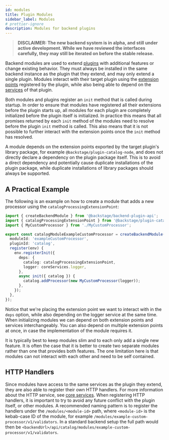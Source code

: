```yaml
---
id: modules
title: Plugin Modules
sidebar_label: Modules
# prettier-ignore
description: Modules for backend plugins
---
```


> **DISCLAIMER: The new backend system is in alpha, and still under active development. While we have reviewed the interfaces carefully, they may still be iterated on before the stable release.**

Backend modules are used to extend [plugins](./04-plugins.md) with additional features or change existing behavior. They must always be installed in the same backend instance as the plugin that they extend, and may only extend a single plugin. Modules interact with their target plugin using the [extension points](./05-extension-points.md) registered by the plugin, while also being able to depend on the [services](./03-services.md) of that plugin.

Both modules and plugins register an `init` method that is called during startup. In order to ensure that modules have registered all their extensions before the plugin starts up, all modules for each plugin are completely initialized before the plugin itself is initialized. In practice this means that all promises returned by each `init` method of the modules need to resolve before the plugin `init` method is called. This also means that it is not possible to further interact with the extension points once the `init` method has resolved.

A module depends on the extension points exported by the target plugin's library package, for example `@backstage/plugin-catalog-node`, and does not directly declare a dependency on the plugin package itself. This is to avoid a direct dependency and potentially cause duplicate installations of the plugin package, while duplicate installations of library packages should always be supported.

## A Practical Example

The following is an example on how to create a module that adds a new processor using the `catalogProcessingExtensionPoint`:

```ts
import { createBackendModule } from '@backstage/backend-plugin-api';
import { catalogProcessingExtensionPoint } from '@backstage/plugin-catalog-node';
import { MyCustomProcessor } from './MyCustomProcessor';

export const catalogModuleExampleCustomProcessor = createBackendModule({
  moduleId: 'exampleCustomProcessor',
  pluginId: 'catalog',
  register(env) {
    env.registerInit({
      deps: {
        catalog: catalogProcessingExtensionPoint,
        logger: coreServices.logger,
      },
      async init({ catalog }) {
        catalog.addProcessor(new MyCustomProcessor(logger));
      },
    });
  },
});
```

Notice that we're placing the extension point we want to interact with in the `deps` option, while also depending on the logger service at the same time. When initializing modules we can depend on both extension points and services interchangeably. You can also depend on multiple extension points at once, in case the implementation of the module requires it.

It is typically best to keep modules slim and to each only add a single new feature. It is often the case that it is better to create two separate modules rather than one that provides both features. The one limitation here is that modules can not interact with each other and need to be self contained.

## HTTP Handlers

Since modules have access to the same services as the plugin they extend, they are also able to register their own HTTP handlers. For more information about the HTTP service, see [core services](../core-services/01-index.md). When registering HTTP handlers, it is important to try to avoid any future conflict with the plugin itself, or other modules. A recommended naming pattern is to register the handlers under the `/modules/<module-id>` path, where `<module-id>` is the kebab-case ID of the module, for example `/modules/example-custom-processor/v1/validators`. In a standard backend setup the full path would then be `<backendUrl>/api/catalog/modules/example-custom-processor/v1/validators`.
